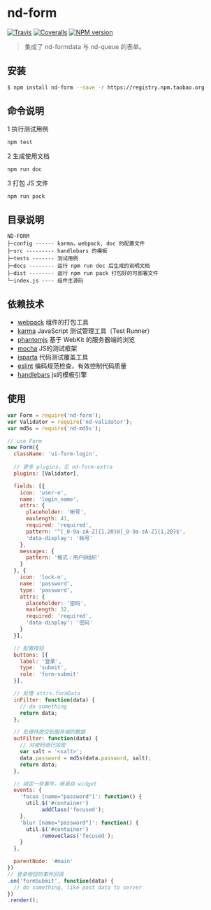 # nd-form

[![Travis](https://img.shields.io/travis/ndfront/nd-form.svg?style=flat-square)](https://github.com/ndfront/nd-form)
[![Coveralls](https://img.shields.io/coveralls/ndfront/nd-form.svg?style=flat-square)](https://github.com/ndfront/nd-form)
[![NPM version](https://img.shields.io/npm/v/nd-form.svg?style=flat-square)](https://npmjs.org/package/nd-form)

> 集成了 nd-formdata 与 nd-queue 的表单。

## 安装

```bash
$ npm install nd-form --save -r https://registry.npm.taobao.org
```

## 命令说明

1 执行测试用例

```shell
npm test 
```

2 生成使用文档

```shell
npm run doc 
```

3 打包 JS 文件

```shell
npm run pack 
```

## 目录说明

```
ND-FORM
├─config ------ karma，webpack, doc 的配置文件
├─src --------- handlebars 的模板
├─tests ------- 测试用例
├─docs -------- 运行 npm run doc 后生成的说明文档
├─dist -------- 运行 npm run pack 打包好的可部署文件
└─index.js ---- 组件主源码

```

## 依赖技术

- [webpack](http://webpack.github.io/) 组件的打包工具
- [karma](https://karma-runner.github.io/) JavaScript 测试管理工具（Test Runner）
- [phantomjs](http://phantomjs.org/) 基于 WebKit 的服务器端的浏览
- [mocha](http://mochajs.org/) JS的测试框架
- [isparta](https://github.com/douglasduteil/isparta) 代码测试覆盖工具
- [eslint](http://eslint.org/) 编码规范检查，有效控制代码质量
- [handlebars](http://handlebarsjs.com/) js的模板引擎


## 使用

```js
var Form = require('nd-form');
var Validator = require('nd-validator');
var md5s = require('nd-md5s');

// use Form
new Form({
  className: 'ui-form-login',
  
  // 更多 plugins，见 nd-form-extra
  plugins: [Validator],

  fields: [{
    icon: 'user-o',
    name: 'login_name',
    attrs: {
      placeholder: '帐号',
      maxlength: 41,
      required: 'required',
      pattern: '^[_0-9a-zA-Z]{1,20}@[_0-9a-zA-Z]{1,20}$',
      'data-display': '帐号'
    },
    messages: {
      pattern: '格式：用户@组织'
    }
  }, {
    icon: 'lock-o',
    name: 'password',
    type: 'password',
    attrs: {
      placeholder: '密码',
      maxlength: 32,
      required: 'required',
      'data-display': '密码'
    }
  }],

  // 配置按钮
  buttons: [{
    label: '登录',
    type: 'submit',
    role: 'form-submit'
  }],

  // 处理 attrs.formData
  inFilter: function(data) {
    // do something
    return data;
  },

  // 处理待提交到服务端的数据
  outFilter: function(data) {
    // 对密码进行加密
    var salt = '<salt>';
    data.password = md5s(data.password, salt);
    return data;
  },

  // 绑定一些事件，继承自 widget
  events: {
    'focus [name="password"]': function() {
      util.$('#container')
          .addClass('focused');
    },
    'blur [name="password"]': function() {
      util.$('#container')
          .removeClass('focused');
    }
  },

  parentNode: '#main'
})
// 登录按钮的事件回调
.on('formSubmit', function(data) {
  // do something, like post data to server
})
.render();
```

